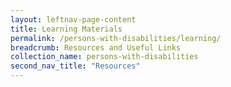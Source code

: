 ```yaml
---
layout: leftnav-page-content
title: Learning Materials
permalink: /persons-with-disabilities/learning/
breadcrumb: Resources and Useful Links
collection_name: persons-with-disabilities
second_nav_title: "Resources"
---
```



